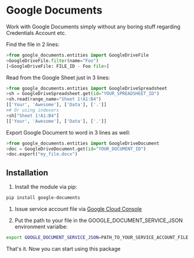 # Google Documents

Work with Google Documents simply without any boring stuff regarding Credentials Account etc.

Find the file in 2 lines:

```python
>from google_documents.entities import GoogleDriveFile
>GoogleDriveFile.filter(name="Foo")
[<GoogleDriveFile: FILE_ID - Foo file>]
```

Read from the Google Sheet just in 3 lines:

```python
>from google_documents.entities import GoogleDriveSpreadsheet
>sh = GoogleDriveSpreadsheet.get(id="YOUR_SPREADSHEET_ID")
>sh.read(range_name="Sheet 1!A1:B4")
[['Your', 'Awesome'], ['Data'], ['.']]
># Or using indexers
>sh["Sheet 1!A1:B4"]
[['Your', 'Awesome'], ['Data'], ['.']]
```

Export Google Document to word in 3 lines as well:

```python
>from google_documents.entities import GoogleDriveDocument
>doc = GoogleDriveDocument.get(id="YOUR_DOCUMENT_ID")
>doc.export("my_file.docx")
```

## Installation

1. Install the module via pip:

```bash
pip install google-documents
```

1. Issue service account file via [Google Cloud Console](https://console.cloud.google.com/)

1. Put the path to your file in the GOOGLE_DOCUMENT_SERVICE_JSON environment varialbe:

```bash
export GOOGLE_DOCUMENT_SERVICE_JSON=PATH_TO_YOUR_SERVICE_ACCOUNT_FILE
```

That's it. Now you can start using this package

